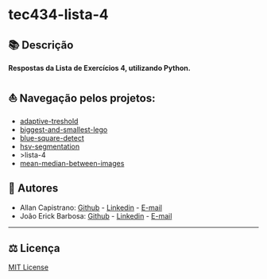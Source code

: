 # tec434-lista-4

## 📚 Descrição ##
**Respostas da Lista de Exercícios 4, utilizando Python.**

## ⛵ Navegação pelos projetos:
- [adaptive-treshold](../adaptive-treshold)
- [biggest-and-smallest-lego](../biggest-and-smallest-lego/)
- [blue-square-detect](../blue-square-detect/)
- [hsv-segmentation](../hsv-segmentation)
- \>lista-4
- [mean-median-between-images](../mean-median-between-images)

## 📌 Autores ##
- Allan Capistrano: [Github](https://github.com/AllanCapistrano) - [Linkedin](https://www.linkedin.com/in/allancapistrano/) - [E-mail](https://mail.google.com/mail/u/0/?view=cm&fs=1&tf=1&source=mailto&to=asantos@ecomp.uefs.br)
- João Erick Barbosa: [Github](https://github.com/JoaoErick) - [Linkedin](https://www.linkedin.com/in/joão-erick-barbosa-9050801b0/) - [E-mail](https://mail.google.com/mail/u/0/?view=cm&fs=1&tf=1&source=mailto&to=jsilva@ecomp.uefs.br)

------------

## ⚖️ Licença ##
[MIT License](../LICENSE)

